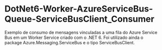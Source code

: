 # DotNet6-Worker-AzureServiceBus-Queue-ServiceBusClient_Consumer
Exemplo de consumo de mensagens vinculadas a uma fila do Azure Service Bus em um Worker Service criado com o .NET 6. Foi utilizado ainda o package Azure.Messaging.ServiceBus e o tipo ServiceBusClient.

